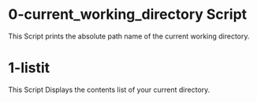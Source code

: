 # 0-current_working_directory Script
This Script prints the absolute path name of the current working directory.

# 1-listit
This Script Displays the contents list of your current directory.

